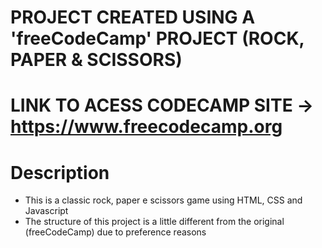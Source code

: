 # PROJECT CREATED USING A 'freeCodeCamp' PROJECT (ROCK, PAPER & SCISSORS)
# LINK TO ACESS CODECAMP SITE ->  https://www.freecodecamp.org

# Description 
- This is a classic rock, paper e scissors game using HTML, CSS and Javascript
- The structure of this project is a little different from the original (freeCodeCamp) due to preference reasons






